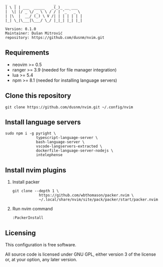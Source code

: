 ```
_   _                 _           
| \ | | ___  _____   _(_)_ __ ___  
|  \| |/ _ \/ _ \ \ / / | '_ ` _ \ 
| |\  |  __/ (_) \ V /| | | | | | |
|_| \_|\___|\___/ \_/ |_|_| |_| |_|

Version: 0.1.0
Maintainer: Dušan Mitrović
repository: https://github.com/dusnm/nvim.git
```

## Requirements
* neovim >= 0.5
* ranger >= 3.9 (needed for file manager integration)
* lua >= 5.4
* npm >= 8.1 (needed for installing language servers)

## Clone this repository
```
git clone https://github.com/dusnm/nvim.git ~/.config/nvim
```

## Install language servers
```
sudo npm i -g pyright \
              typescript-language-server \
              bash-language-server \
              vscode-langservers-extracted \
              dockerfile-language-server-nodejs \
              intelephense
```

## Install nvim plugins
1. Install packer
    ```
    git clone --depth 1 \ 
                https://github.com/wbthomason/packer.nvim \
                ~/.local/share/nvim/site/pack/packer/start/packer.nvim
    ```
2. Run nvim command
   ```
   :PackerInstall
   ```

## Licensing
This configuration is free software.

All source code is licensed under GNU GPL, either version 3 of the license or, at your option, any later version.
